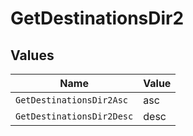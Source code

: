 # GetDestinationsDir2


## Values

| Name                      | Value                     |
| ------------------------- | ------------------------- |
| `GetDestinationsDir2Asc`  | asc                       |
| `GetDestinationsDir2Desc` | desc                      |